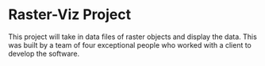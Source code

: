 # Raster-Viz Project

This project will take in data files of raster objects and display the data.
This was built by a team of four exceptional people who worked with a client to develop the software.